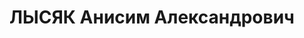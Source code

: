 ---
title: ЛЫСЯК Анисим Александрович
description: '1913 р., с. Попельнасте Олександрійського р-ну Дніпропетровської обл.,
  українець, з селян, позапартійний, освіта середня, вчитель Криворізької школи робітничої
  молоді.

  29.10.1937 р.звинувачений у належності до к/рев. організації, розстріляний 30.10.1937
  р.

  Реабілітований 03.12.1959 р.'
---